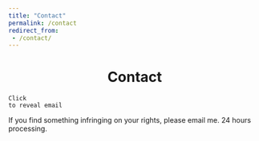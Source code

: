 ```yaml
---
title: "Contact"
permalink: /contact
redirect_from:
 - /contact/
---
```


<h1 style="text-align: center;">Contact</h1>

<code onclick='this.innerHTML=decipher("arifhamed.com")("57525b5f587657445f505e575b53521855595b")' class="disable-selection" style="text-align: center;">Click to reveal email</code>

<span style="text-align: center;">If you find something infringing on your rights, please email me. 24 hours processing.</span>
